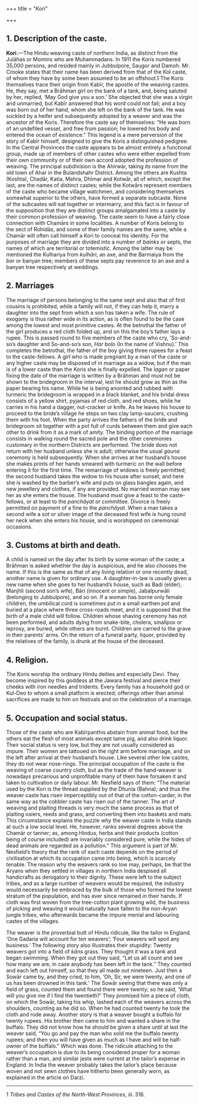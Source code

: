 +++
title = "Kori"

+++



## 1. Description of the caste.



**Kori.**—The Hindu weaving caste of northern India, as distinct from the Julāhas or Momins who are Muhammadans. In 1911 the Koris numbered 35,000 persons, and resided mainly in Jubbulpore, Saugor and Damoh. Mr. Crooke states that their name has been derived from that of the Kol caste, of whom they have by some been assumed to be an offshoot.1 The Koris themselves trace their origin from Kabīr, the apostle of the weaving castes. He, they say, met a Brāhman girl on the bank of a tank, and, being saluted by her, replied, ‘May God give you a son.’ She objected that she was a virgin and unmarried, but Kabīr answered that his word could not fail; and a boy was born out of her hand, whom she left on the bank of the tank. He was suckled by a heifer and subsequently adopted by a weaver and was the ancestor of the Koris. Therefore the caste say of themselves: “He was born of an undefiled vessel, and free from passion; he lowered his body and entered the ocean of existence.” This legend is a mere perversion of the story of Kabīr himself, designed to give the Koris a distinguished pedigree. In the Central Provinces the caste appears to be almost entirely a functional group, made up of members of other castes who were either expelled from their own community or of their own accord adopted the profession of weaving. The principal subdivision is the Ahirwār, taking its name from the old town of Ahar in the Bulandshahr District. Among the others are Kushta \(Koshta\), Chadār, Katia, Mehra, Dhīmar and Kotwār, all of which, except the last, are the names of distinct castes; while the Kotwārs represent members of the caste who became village watchmen, and considering themselves somewhat superior to the others, have formed a separate subcaste. None of the subcastes will eat together or intermarry, and this fact is in favour of the supposition that they are distinct groups amalgamated into a caste by their common profession of weaving. The caste seem to have a fairly close connection with Chamārs in some localities. A number of Koris belong to the sect of Rohidās, and some of their family names are the same, while a Chamār will often call himself a Kori to conceal his identity. For the purposes of marriage they are divided into a number of *bainks* or septs, the names of which are territorial or totemistic. Among the latter may be mentioned the Kulhariya from *kulhāri*, an axe, and the Barmaiya from the *bar* or banyan tree; members of these septs pay reverence to an axe and a banyan tree respectively at weddings.





## 2. Marriages



The marriage of persons belonging to the same sept and also that of first cousins is prohibited, while a family will not, if they can help it, marry a daughter into the sept from which a son has taken a wife. The rule of exogamy is thus rather wide in its action, as is often found to be the case among the lowest and most primitive castes. At the betrothal the father of the girl produces a red cloth folded up, and on this the boy’s father lays a rupee. This is passed round to five members of the caste who cry, ‘So-and-so’s daughter and So-and-so’s son, *Har bolo* \(In the name of Vishnu\).’ This completes the betrothal, the father of the boy giving three rupees for a feast to the caste-fellows. A girl who is made pregnant by a man of the caste or any higher caste may be disposed of in marriage as a widow, but if the man is of a lower caste than the Koris she is finally expelled. The *lagan* or paper fixing the date of the marriage is written by a Brāhman and must not be shown to the bridegroom in the interval, lest he should grow as thin as the paper bearing his name. While he is being anointed and rubbed with turmeric the bridegroom is wrapped in a black blanket, and his bridal dress consists of a yellow shirt, pyjamas of red cloth, and red shoes, while he carries in his hand a dagger, nut-cracker or knife. As he leaves his house to proceed to the bride’s village he steps on two clay lamp-saucers, crushing them with his foot. When the party arrives the fathers of the bride and bridegroom sit together with a pot full of curds between them and give each other to drink from it as a mark of amity. The binding portion of the marriage consists in walking round the sacred pole and the other ceremonies customary in the northern Districts are performed. The bride does not return with her husband unless she is adult; otherwise the usual *gauna* ceremony is held subsequently. When she arrives at her husband’s house she makes prints of her hands smeared with turmeric on the wall before entering it for the first time. The remarriage of widows is freely permitted; the second husband takes the widow to his house after sunset, and here she is washed by the barber’s wife and puts on glass bangles again, and new jewellery and clothes, if any are provided. No married woman may see her as she enters the house. The husband must give a feast to the caste-fellows, or at least to the *panchāyat* or committee. Divorce is freely permitted on payment of a fine to the *panchāyat*. When a man takes a second wife a *sot* or silver image of the deceased first wife is hung round her neck when she enters his house, and is worshipped on ceremonial occasions.





## 3. Customs at birth and death.



A child is named on the day after its birth by some woman of the caste; a Brāhman is asked whether the day is auspicious, and he also chooses the name. If this is the same as that of any living relation or one recently dead, another name is given for ordinary use. A daughter-in-law is usually given a new name when she goes to her husband’s house, such as Badi \(elder\), Manjhli \(second son’s wife\), Bāri \(innocent or simple\), Jabalpurwāli \(belonging to Jubbulpore\), and so on. If a woman has borne only female children, the umbilical cord is sometimes put in a small earthen pot and buried at a place where three cross-roads meet, and it is supposed that the birth of a male child will follow. Children whose shaving ceremony has not been performed, and adults dying from snake-bite, cholera, smallpox or leprosy, are buried, while others are burnt. Children are carried to the grave in their parents’ arms. On the return of a funeral party, liquor, provided by the relatives of the family, is drunk at the house of the deceased. 





## 4. Religion.



The Koris worship the ordinary Hindu deities and especially Devi. They become inspired by this goddess at the Jawara festival and pierce their cheeks with iron needles and tridents. Every family has a household god or Kul-Deo to whom a small platform is erected; offerings other than animal sacrifices are made to him on festivals and on the celebration of a marriage.





## 5. Occupation and social status.



Those of the caste who are Kabīrpanthis abstain from animal food, but the others eat the flesh of most animals except tame pig, and also drink liquor. Their social status is very low, but they are not usually considered as impure. Their women are tattooed on the right arm before marriage, and on the left after arrival at their husband’s house. Like several other low castes, they do not wear nose-rings. The principal occupation of the caste is the weaving of coarse country cloth, but as the trade of the hand-weaver is nowadays precarious and unprofitable many of them have forsaken it and taken to cultivation or daily labour. Mr. Nesfield says of them: “The material used by the Kori is the thread supplied by the Dhunia \(Bahna\); and thus the weaver caste has risen imperceptibly out of that of the cotton-carder, in the same way as the cobbler caste has risen out of the tanner. The art of weaving and plaiting threads is very much the same process as that of plaiting osiers, reeds and grass, and converting them into baskets and mats. This circumstance explains the puzzle why the weaver caste in India stands at such a low social level. He, however, ranks several degrees above the Chamār or tanner; as, among Hindus, herbs and their products \(cotton being of course included\) are invariably considered pure, while the hides of dead animals are regarded as a pollution.” This argument is part of Mr. Nesfield’s theory that the rank of each caste depends on the period of civilisation at which its occupation came into being, which is scarcely tenable. The reason why the weavers rank so low may, perhaps, be that the Aryans when they settled in villages in northern India despised all handicrafts as derogatory to their dignity. These were left to the subject tribes, and as a large number of weavers would be required, the industry would necessarily be embraced by the bulk of those who formed the lowest stratum of the population, and has ever since remained in their hands. If cloth was first woven from the tree-cotton plant growing wild, the business of picking and weaving it would naturally have fallen to the non-Aryan jungle tribes, who afterwards became the impure menial and labouring castes of the villages.

The weaver is the proverbial butt of Hindu ridicule, like the tailor in England. ‘One Gadaria will account for ten weavers’; ‘Four weavers will spoil any business.’ The following story also illustrates their stupidity: Twenty weavers got into a field of *kāns* grass. They thought it was a tank and began swimming. When they got out they said, “Let us all count and see how many we are, in case anybody has been left in the tank.” They counted and each left out himself, so that they all made out nineteen. Just then a Sowār came by, and they cried, to him, ‘Oh, Sir, we were twenty, and one of us has been drowned in this tank.’ The Sowār seeing that there was only a field of grass, counted them and found there were twenty; so he said, ‘What will you give me if I find the twentieth?’ They promised him a piece of cloth, on which the Sowār, taking his whip, lashed each of the weavers across the shoulders, counting as he did so. When he had counted twenty he took the cloth and rode away. Another story is that a weaver bought a buffalo for twenty rupees. His brother then came to him and wanted a share in the buffalo. They did not know how he should be given a share until at last the weaver said, “You go and pay the man who sold me the buffalo twenty rupees; and then you will have given as much as I have and will be half-owner of the buffalo.” Which was done. The ridicule attaching to the weaver’s occupation is due to its being considered proper for a woman rather than a man, and similar jests were current at the tailor’s expense in England. In India the weaver probably takes the tailor’s place because woven and not sewn clothes have hitherto been generally worn, as explained in the article on Darzi. 





* * *

1 *Tribes and Castes of the North-West Provinces*, iii. 316.




